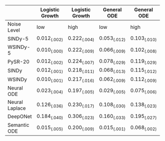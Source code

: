 | | Logistic Growth | Logistic Growth | General ODE | General ODE | Pharmacokinetic | Pharmacokinetic | Mackey-Glass | Mackey-Glass | Integro-DE | Integro-DE |
| --- | --- | --- | --- | --- | --- | --- | --- | --- | --- | --- |
| Noise Level | low | high | low | high | low | high | low | high | low | high |
| SINDy-5 | $0.012_{(.002)}$ | $0.222_{(.004)}$ | $0.053_{(.012)}$ | $0.103_{(.010)}$ | $0.093_{(.004)}$ | $0.230_{(.014)}$ | $0.238_{(.023)}$ | $0.248_{(.025)}$ | $0.431_{(.051)}$ | $0.268_{(.019)}$ |
| WSINDy-5 | $0.010_{(.000)}$ | $0.222_{(.009)}$ | $0.066_{(.009)}$ | $0.102_{(.008)}$ | $0.211_{(.009)}$ | $0.415_{(.299)}$ | $0.272_{(.032)}$ | $0.300_{(.061)}$ | $0.160_{(.066)}$ | $0.452_{(.365)}$ |
| PySR-20 | $0.012_{(.002)}$ | $0.224_{(.007)}$ | $0.078_{(.029)}$ | $0.119_{(.029)}$ | $0.053_{(.015)}$ | $0.242_{(.039)}$ | $0.261_{(.021)}$ | $0.288_{(.031)}$ | $0.027_{(.011)}$ | $0.393_{(.144)}$ |
| SINDy | $0.012_{(.001)}$ | $0.218_{(.011)}$ | $0.068_{(.013)}$ | $0.115_{(.012)}$ | $0.020_{(.001)}$ | $0.209_{(.010)}$ | $0.252_{(.026)}$ | $0.257_{(.028)}$ | $0.318_{(.172)}$ | $0.248_{(.016)}$ |
| WSINDy | $0.010_{(.001)}$ | $0.217_{(.016)}$ | $0.062_{(.009)}$ | $0.112_{(.009)}$ | $0.038_{(.006)}$ | $0.219_{(.016)}$ | $0.200_{(.035)}$ | $0.207_{(.031)}$ | $0.152_{(.086)}$ | $0.300_{(.082)}$ |
| Neural ODE | $0.023_{(.004)}$ | $0.197_{(.005)}$ | $0.029_{(.005)}$ | $0.075_{(.006)}$ | $0.036_{(.008)}$ | $0.203_{(.007)}$ | $0.177_{(.010)}$ | $0.194_{(.010)}$ | $0.073_{(.007)}$ | $0.215_{(.009)}$ |
| Neural Laplace | $0.126_{(.036)}$ | $0.230_{(.017)}$ | $0.108_{(.030)}$ | $0.138_{(.023)}$ | $0.100_{(.022)}$ | $0.229_{(.013)}$ | $0.057_{(.006)}$ | $0.094_{(.009)}$ | $0.075_{(.044)}$ | $0.249_{(.014)}$ |
| DeepONet | $0.184_{(.040)}$ | $0.306_{(.023)}$ | $0.160_{(.033)}$ | $0.195_{(.027)}$ | $0.058_{(.010)}$ | $0.212_{(.005)}$ | $0.107_{(.014)}$ | $0.132_{(.012)}$ | $0.100_{(.015)}$ | $0.230_{(.014)}$ |
| Semantic ODE | $0.015_{(.005)}$ | $0.200_{(.009)}$ | $0.015_{(.001)}$ | $0.068_{(.002)}$ | $0.023_{(.014)}$ | $0.211_{(.015)}$ | $0.037_{(.003)}$ | $0.075_{(.003)}$ | $0.025_{(.003)}$ | $0.203_{(.007)}$ |